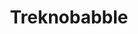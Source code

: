 ---
title: Treknobabble
crosslinks:
- botwatch
- StarTrekViewingParty
- startrekmemes
- youtubefactsbot
- startrek
- DaystromInstitute
- titlegore
- autotldr
- youtubot
- combinedgifs
- startrekgifs
- trek
- MassdropBot
- voyager
- livven
- geek
- WTF
- OtakuVisualArts
- ProCSS
- sto
---